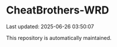 # CheatBrothers-WRD

Last updated: 2025-06-26 03:50:07

This repository is automatically maintained.
